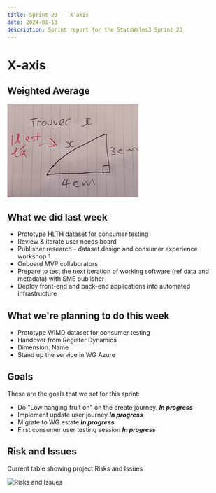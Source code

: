 ```yaml
---
title: Sprint 23 -  X-axis  
date: 2024-01-13
description: Sprint report for the StatsWales3 Sprint 23
---
```


X-axis
=============

Weighted Average
------------------------------

![Find x](trouverX.png)

What we did last week
------------------------

- Prototype HLTH dataset for consumer testing
- Review & iterate user needs board
- Publisher research - dataset design and consumer experience workshop 1
- Onboard MVP collaborators
- Prepare to test the next iteration of working software (ref data and metadata) with SME publisher
- Deploy front-end and back-end applications into automated infrastructure

What we're planning to do this week
-----------------------------------

- Prototype WIMD dataset for consumer testing
- Handover from Register Dynamics
- Dimension: Name
- Stand up the service in WG Azure

Goals
-----------------------------------

These are the goals that we set for this sprint:

- Do "Low hanging fruit on" on the create journey. <span class="badge bg-info">_**In progress**_</span>
- Implement update user journey <span class="badge bg-info">_**In progress**_</span>
- MIgrate to WG estate <span class="badge bg-info">_**In progress**_</span>
- First consumer user testing session <span class="badge bg-info">_**In progress**_</span>

Risk and Issues
-------------------------------

Current table showing project Risks and Issues

![Risks and Issues](riskboard20240113.png)

